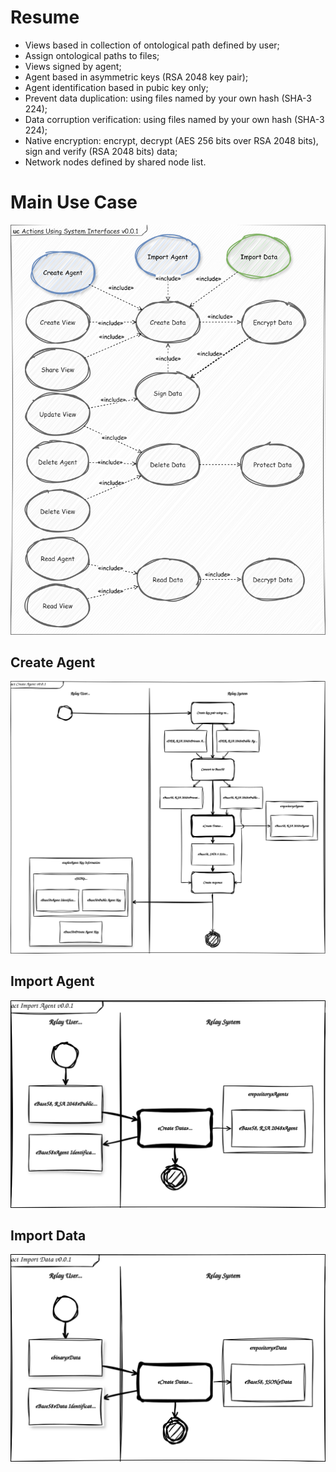 # Resume

- Views based in collection of ontological path defined by user;
- Assign ontological paths to files;
- Views signed by agent;
- Agent based in asymmetric keys (RSA 2048 key pair);
- Agent identification based in pubic key only;
- Prevent data duplication: using files named by your own hash (SHA-3 224);
- Data corruption verification: using files named by your own hash (SHA-3 224);
- Native encryption: encrypt, decrypt (AES 256 bits over RSA 2048 bits), sign and verify (RSA 2048 bits) data;
- Network nodes defined by shared node list.


# Main Use Case
![Main Use Case](uc-main.svg)


## Create Agent
![Create Agent](act-create-agent.svg)


## Import Agent
![Import Agent](act-import-agent.svg)


## Import Data
![Import Data](act-import-data.svg)
